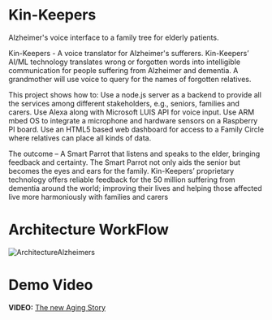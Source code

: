 # Kin-Keepers
Alzheimer's voice interface to a family tree for elderly patients.

Kin-Keepers - A voice translator for Alzheimer's sufferers. Kin-Keepers’ AI/ML technology translates wrong or forgotten words into intelligible communication for people suffering from Alzheimer and dementia. A grandmother will use voice to query for the names of forgotten relatives. 

This project shows how to: 
Use a node.js server as a backend to provide all the services among different stakeholders, e.g., seniors, families and carers. 
Use Alexa along with Microsoft LUIS API for voice input. 
Use ARM mbed OS to integrate a microphone and hardware sensors on a Raspberry PI board. 
Use an HTML5 based web dashboard for access to a Family Circle where relatives can place all kinds of data.

The outcome – A Smart Parrot that listens and speaks to the elder, bringing feedback and certainty. The Smart Parrot not only aids the senior but becomes the eyes and ears for the family. Kin-Keepers’ proprietary technology offers reliable feedback for the 50 million suffering from dementia around the world; improving their lives and helping those affected live more harmoniously with families and carers

# Architecture WorkFlow

![ArchitectureAlzheimers](https://cdn.glitch.com/2f2856d2-f43d-44ac-96ab-3651ca73cabe%2FKK-Project-Architecture.jpg?v=1618769080860)




#  Demo Video 

**VIDEO:** [The new Aging Story](https://www.youtube.com/watch?v=XCZJfP7AEVI)


